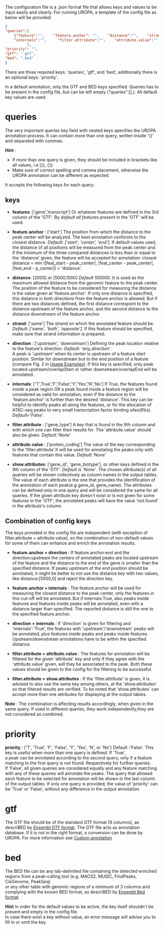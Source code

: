 The configuration file is a .json format file that allows keys and values to be input easily and clearly. 
For running UROPA, a template of the config file as below will be provided:    
```json
{
"queries":[ 
	{"feature":"",    "feature.anchor": "",    "distance":"",    "strand":"",    "direction":"",
	"internals":"",	    "filter.attribute":"",    "attribute.value":"",     "show.attributes":"" }
          ],
"priority": "",
"gtf": ".gtf",
"bed": ".bed"
}
```

There are three required keys: 'queries', 'gtf', and 'bed', additionally there is an optional keys: 'priority'. 

In a default annotation, only the GTF and BED keys specified. Queries has to be present in the config file, but can be left empty ("queries":[],). All default key values are used. 

queries
======= 
The very important queries key field with nested keys specifies the UROPA annotation process. It can contain more than one query, written inside '{}' and separated with commas. 

**Hint** : 
* If more than one query is given, they should be included in brackets like all values, i.e [{}, {}]. 
* Make sure of correct spelling and comma placement, otherwise the UROPA annotation can be different as expected.

It accepts the following keys for each query:

keys
----
* **features** :['gene','transcript'] Or whatever features are defined in the 3rd column of the 'GTF'. By *default all features present* in the 'GTF' will be used. 

* **feature.anchor** : ['start'] The position from which the distance to the peak center will be analyzed. The best annotation conforms to the closest distance. *Default:  ['start', 'center', 'end']*. If default values used, the distance of all positions will be measured from the peak center and if the minimum of the three compared distances is less than or equal to the 'distance' given, the feature will be accepted for annotation: closest distance = min (|feat_start - peak_center|, |feat_center - peak_center|, |feat_end - p_center|)   < 'distance'. 

* **distance**: [2000] or [5000,1000] *Default 100000*. It is used as the maximum allowed distance from the genomic feature to the peak center. The position of the feature to be considered for measuring the distance is the value given at 'feature.anchor'. If only one distance is specified, this distance in both directions from the feature anchor is allowed: But if there are two distances defined, the first distance correspont to the distance upstream of the feature anchor, and the second distance to the distance downstream of the feature anchor.            

* **strand**: ['same'] The strand on which the annotated feature should be. *Default: ['same', 'both', 'opposite']*. If this feature should be specified, make sure that strand information is prepared.                       

* **direction** : ['upstream', 'downstream'] Defining the peak location relative to the feature's direction. *Default: 'any_direction'*.                
A peak is 'upstream' when its center is upstream of a feature start position. Similar for downstream but to the end position of a feature (compare Fig. 2 in [Usage Examples](http://uropa.readthedocs.io/en/latest/uropa-example/#example-2-direction-key)). If this key is specified, only peak located upstream/overlapStart or rather downstream/overlapEnd will be annotated.              

* **internals**: ['T',True','F','False','Y','Yes','N','No'] If True, the features found inside a peak region OR a peak found inside a feature region will be considered as valid for annotation, even if  the distance to the 'feature.anchor' is further than the desired 'distance'. This key can be helpful to identify peaks all along the features, or for the allocation of ATAC-seq peaks to very small transcription factor binding sites(tfbs). *Default='False'*.

* **filter.attribute** : ['gene_type'] A key that is found in the 9th column and with which one can filter their results for. The 'attribute.value' should also be given. *Default:'None'*

* **attribute.value** : ['protein_coding'] The value of the key corresponding to the 'filter.attribute'.It will be used for annotating the peaks only with features that contain this value. *Default:'None'*

* **show.attributes**: ['gene_id', 'gene_biotype'], or other keys defined in the 9th column of the 'GTF'. *Default is 'None'*. The chosen attribute(s) of all queries will be shown collectively as column names in the output tables. The value of each attribute is the one that provides the identification of the annotation of each peak(e.g gene_id, gene_name). The attributes can be defined only in one query and will be considered the same for all queries. If the given attribute key doesn't exist or is not given for some features in the 'GTF', the annotated peaks will have the value 'not.found' in the attribute's column.

Combination of config keys
--------------------------

The keys provided in the config file are independent (with exception of filter.attribute + attribute.value), so the combination of non-default values for some of them can enhance and enrich the annotation results.


* **feature.anchor + direction** : If feature.anchor:end and the direction:upstream the centers of annotated peaks are located upstream of the feature and the distance to the end of the gene is smaller than the specified distance.
If peaks upstream of the end position should be annotated, it might be better to not use the distance key with two values, like distance:[5000,0] and reject the direction key.

* **feature.anchor + internals** : The feature.anchor will be used for measuring the closest distance to the peak center, only the features in this cut-off will be annotated. But if internals:True, also peaks inside features and features inside peaks will be annotated, even with a distance larger than specified. The reported distance is still the one to the specified feature.anchor. 

* **direction + internals** : If 'direction' is given for filtering and 'internals':'True', the features with 'upstream'/'downstream' peaks will be annotated, plus features inside peaks and peaks inside features. Upstream/downstream annotations have to be within the specified distance. 

* **filter.attribute + attribute.value** : The features for annotation will be filtered for the given 'attribute' key and only if they agree with the 'attribute.value' given, will they be associated to the peak. Both these values should be given to the config for the filtering to be successful.

* **filter.attribute + show.attributes** : If the 'filter.attribute' is given, it is advised to also use the same key among others, at the 'show.attributes' so that filtered results are verified.
To be noted that 'show.attributes' can accept more than one attributes for displaying at the output tables.


**Note** : The combination is affecting results accordingly, when given in the same query. If used in different queries, they work independently,they are not considered as combined.


priority 
========   
**priority** : ['T', 'True', 'F', 'False', 'Y', 'Yes', 'N', or 'No'] Default :'False'. This key is useful when more than one query is defined. If 'True',              
a peak can be annotated according to the second query, only if a feature matching to the first query is not found. Respectively for further queries.               
If 'False', all given queries are considered equally and any feature matching with any of these queries will annotate the peaks. The query that allowed each feature to be selected for annotation will be shown in the last column of the output tables. If only one query is provided, the value of 'priority' can be 'True' or 'False', without any difference in the output annotation.

gtf
=== 
The GTF file should be of the standard GTF format (9 columns), as descriBED by [Ensembl GTF format](http://www.ensembl.org/info/website/upload/gff.html>). 
The GTF file acts as annotation database. If it is not in the right format, a conversion can be done by UROPA. For more information see [Custom annotation](custom.md)

bed
===
The BED file can be any tab-delimited file containing the detected enriched regions from a peak-calling tool (e.g. MACS2, MUSIC, FindPeaks, CisGenome, PeakSeq)             
or any other table with genomic regions of a minimum of 3 columns and complying with the known BED format, as descriBED by [Ensembl Bed format](http://www.ensembl.org/info/website/upload/BED.html).


**Hint**
In order for the default values to be active, the key itself shouldn't be present and empty in the config file.                  
In case there exist a key without value, an error message will advise you to fill in or omit the key.